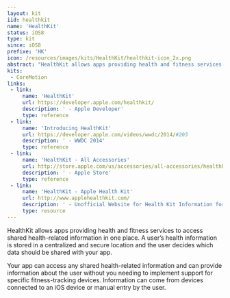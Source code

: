 ```yaml
---
layout: kit
iid: healthkit
name: 'HealthKit'
status: iOS8
type: kit
since: iOS8
prefixe: 'HK'
icon: /resources/images/kits/HealthKit/healthkit-icon_2x.png
abstract: "HealthKit allows apps providing health and fitness services to access shared health-related information in one place. A user’s health information is stored in a centralized and secure location and the user decides which data should be shared with your app."
kits:
 - CoreMotion
links:
 - link:
     name: 'HealthKit'
     url: https://developer.apple.com/healthkit/
     description: ' - Apple Developer'
     type: reference
 - link:
     name: 'Introducing HealthKit'
     url: https://developer.apple.com/videos/wwdc/2014/#203
     description: ' - WWDC 2014'
     type: reference
 - link:
     name: 'HealthKit - All Accessories'
     url: http://store.apple.com/us/accessories/all-accessories/healthkit
     description: ' - Apple Store'
     type: reference
 - link:
     name: 'HealthKit - Apple Health Kit'
     url: http://www.applehealthkit.com/
     description: ' - Unofficial Website for Health Kit Information for iPhone and iPod Touch'
     type: resource
---
```


HealthKit allows apps providing health and fitness services to access shared health-related information in one place. A user’s health information is stored in a centralized and secure location and the user decides which data should be shared with your app.

Your app can access any shared health-related information and can provide information about the user without you needing to implement support for specific fitness-tracking devices. Information can come from devices connected to an iOS device or manual entry by the user.
